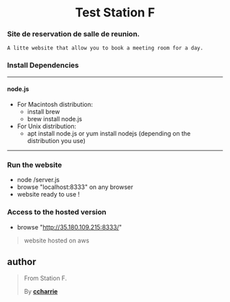 <h1 align=center>Test Station F</h1>
<h3>Site de reservation de salle de reunion.</h3>

```
A litte website that allow you to book a meeting room for a day.
```

<h3>Install Dependencies</h3>

- - - -

<h4>node.js</h4>

* For Macintosh distribution:
    * install brew
    * brew install node.js
* For Unix distribution:
    * apt install node.js or yum install nodejs (depending on the distribution you use)

- - - -

<h3>Run the website</h3>

* node <repository path>/server.js
* browse "localhost:8333" on any browser
* website ready to use !

<h3>Access to the hosted version</h3>

* browse "http://35.180.109.215:8333/"

> website hosted on aws

## author

>From Station F.
>
>By [**ccharrie**](https://github.com/ccharrie)
